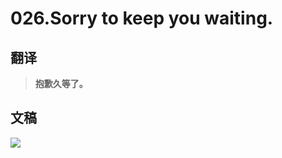 # 026.Sorry to keep you waiting.

## 翻译

> **抱歉久等了。**

## 文稿

![](https://cdn.jsdelivr.net/gh/imtianx/speaking180/img/026.jpg)

